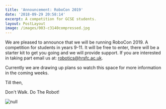 ```yaml
---
title: 'Announcement: RoboCon 2019'
date: '2018-09-29 20:58:14'
excerpt: A competition for GCSE students.
layout: PostLayout
image: /images/003-c3140compressed.jpg
---
```

We are pleased to announce that we will be running RoboCon 2019. A competition for students in years 9-11. It will be free to enter, there will be a starter kit to get you going and we will provide support. If you are interested in taking part email us at: [robotics@hrsfc.ac.uk](mailto:robotics@hrsfc.ac.uk). 

Currently we are drawing up plans so watch this space for more information in the coming weeks.

Till then,

Don't Walk. Do The Robot!

![null](/images/003-c3140compressed.jpg)
